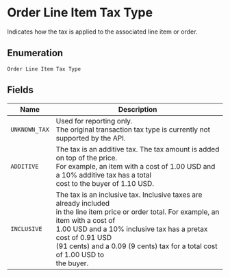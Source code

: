 
# Order Line Item Tax Type

Indicates how the tax is applied to the associated line item or order.

## Enumeration

`Order Line Item Tax Type`

## Fields

| Name | Description |
|  --- | --- |
| `UNKNOWN_TAX` | Used for reporting only.<br>The original transaction tax type is currently not supported by the API. |
| `ADDITIVE` | The tax is an additive tax. The tax amount is added on top of the price.<br>For example, an item with a cost of 1.00 USD and a 10% additive tax has a total<br>cost to the buyer of 1.10 USD. |
| `INCLUSIVE` | The tax is an inclusive tax. Inclusive taxes are already included<br>in the line item price or order total. For example, an item with a cost of<br>1.00 USD and a 10% inclusive tax has a pretax cost of 0.91 USD<br>(91 cents) and a 0.09 (9 cents) tax for a total cost of 1.00 USD to<br>the buyer. |


